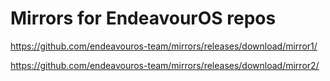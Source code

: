 # Mirrors for EndeavourOS repos

https://github.com/endeavouros-team/mirrors/releases/download/mirror1/

https://github.com/endeavouros-team/mirrors/releases/download/mirror2/


